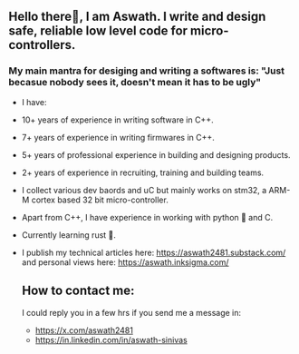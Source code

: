 ## Hello there👋, I am Aswath. I write and design safe, reliable low level code for micro-controllers.

### My main mantra for desiging and writing a softwares is:  "Just becasue nobody sees it, doesn't mean it has to be ugly"

- I have:
-  10+ years of experience in writing software in C++.
-  7+ years of experience in writing firmwares in C++.
-  5+ years of professional experience in building and designing products.
-  2+ years of experience in recruiting, training and building teams.
  
- I collect various dev baords and uC but mainly works on stm32, a ARM-M cortex based 32 bit micro-controller.
- Apart from C++, I have experience in working with python 🐍 and C.
- Currently learning rust 🦀.
- I publish my technical articles here: https://aswath2481.substack.com/ and personal views here: https://aswath.inksigma.com/

  ## How to contact me:
  I could reply you in a few hrs if you send me a message in:
  - https://x.com/aswath2481
  - https://in.linkedin.com/in/aswath-sinivas
<!--
**Aswath2481/Aswath2481** is a ✨ _special_ ✨ repository because its `README.md` (this file) appears on your GitHub profile.

Here are some ideas to get you started:

- 🔭 I’m currently working on ...
- 🌱 I’m currently learning ...
- 👯 I’m looking to collaborate on ...
- 🤔 I’m looking for help with ...
- 💬 Ask me about ...
- 📫 How to reach me: ...
- 😄 Pronouns: ...
- ⚡ Fun fact: ...
-->

